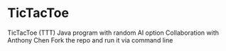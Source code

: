 # TicTacToe
TicTacToe (TTT) Java program with random AI option
Collaboration with Anthony Chen
Fork the repo and run it via command line

